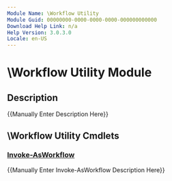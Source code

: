 ```yaml
---
Module Name: \Workflow Utility
Module Guid: 00000000-0000-0000-0000-000000000000
Download Help Link: n/a
Help Version: 3.0.3.0
Locale: en-US
---
```


# \Workflow Utility Module
## Description
{{Manually Enter Description Here}}

## \Workflow Utility Cmdlets
### [Invoke-AsWorkflow](Invoke-AsWorkflow.md)
{{Manually Enter Invoke-AsWorkflow Description Here}}



